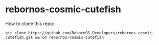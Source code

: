 # rebornos-cosmic-cutefish

How to clone this repo:

```
git clone https://github.com/RebornOS-Developers/rebornos-cosmic-cutefish.git && cd rebornos-cosmic-cutefish
```

